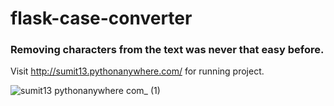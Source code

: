 # flask-case-converter


### Removing characters from the text was never that easy before.

Visit http://sumit13.pythonanywhere.com/ for running project.

![sumit13 pythonanywhere com_ (1)](https://user-images.githubusercontent.com/24466959/207382779-cf889b7a-13af-4723-9e7b-d285617c99b0.png)
